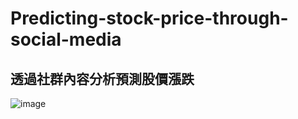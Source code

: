 # Predicting-stock-price-through-social-media

## 透過社群內容分析預測股價漲跌

![image](https://user-images.githubusercontent.com/51256347/123134246-2ca8db00-d483-11eb-89d9-982863819035.png)



